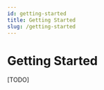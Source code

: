 ```yaml
---
id: getting-started
title: Getting Started
slug: /getting-started
---
```


# Getting Started

[TODO]
